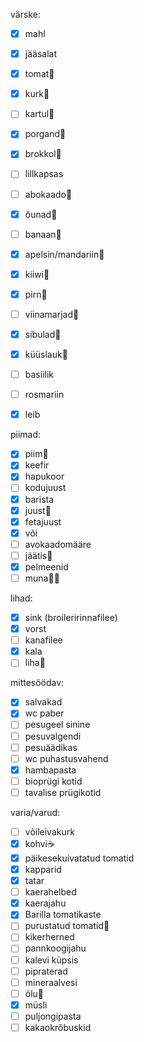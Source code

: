 
värske:
- [x] mahl
- [x] jääsalat
- [x] tomat🍅
- [x] kurk🥒
- [ ] kartul🥔
- [x] porgand🥕
- [x] brokkol🥦
- [ ] lillkapsas
- [ ] abokaado🥑
- [x] õunad🍏
- [ ] banaan🍌
- [x] apelsin/mandariin🍊
- [x] kiiwi🥝
- [x] pirn🍐
- [ ] viinamarjad🍇
- [x] sibulad🧅
- [x] küüslauk🧄
- [ ] basiilik
- [ ] rosmariin

- [x] leib

piimad:
- [x] piim🥛
- [x] keefir
- [x] hapukoor
- [ ] kodujuust
- [x] barista
- [x] juust🧀
- [x] fetajuust
- [x] või
- [ ] avokaadomääre
- [ ] jäätis🍦
- [x] pelmeenid
- [ ] muna🐣🥚

lihad:
- [x] sink (broileririnnafilee)
- [x] vorst
- [ ] kanafilee
- [x] kala
- [ ] liha🥩

mittesöödav:
- [x] salvakad
- [x] wc paber
- [ ] pesugeel sinine
- [ ] pesuvalgendi
- [ ] pesuäädikas
- [ ] wc puhastusvahend
- [x] hambapasta
- [ ] bioprügi kotid
- [ ] tavalise prügikotid

varia/varud:
- [ ] võileivakurk
- [x] kohvi☕️
- [x] päikesekuivatatud tomatid
- [x] kapparid
- [x] tatar
- [ ] kaerahelbed
- [x] kaerajahu
- [x] Barilla tomatikaste
- [ ] purustatud tomatid🥫
- [ ] kikerherned
- [ ] pannkoogijahu
- [ ] kalevi küpsis
- [ ] pipraterad
- [ ] mineraalvesi
- [ ] õlu🍺
- [x] müsli
- [ ] puljongipasta
- [ ] kakaokrôbuskid